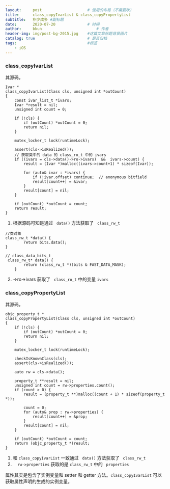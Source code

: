```yaml
---
layout:     post   				    # 使用的布局（不需要改）
title:      class_copyIvarList & class_copyPropertyList 				# 标题 
subtitle:   积少成多 #副标题
date:       2020-07-20				# 时间
author:     bkun 						# 作者
header-img: img/post-bg-2015.jpg 	#这篇文章标题背景图片
catalog: true 						# 是否归档
tags:								#标签
    - iOS
---
```

### class_copyIvarList
其源码，

```
Ivar *
class_copyIvarList(Class cls, unsigned int *outCount)
{
    const ivar_list_t *ivars;
    Ivar *result = nil;
    unsigned int count = 0;

    if (!cls) {
        if (outCount) *outCount = 0;
        return nil;
    }

    mutex_locker_t lock(runtimeLock);

    assert(cls->isRealized());
    // 获取类中的 data 的 class_ro_t 中的 ivars
    if ((ivars = cls->data()->ro->ivars)  &&  ivars->count) {
        result = (Ivar *)malloc((ivars->count+1) * sizeof(Ivar));
        
        for (auto& ivar : *ivars) {
            if (!ivar.offset) continue;  // anonymous bitfield
            result[count++] = &ivar;
        }
        result[count] = nil;
    }
    
    if (outCount) *outCount = count;
    return result;
}

```

1. 根据源码可知是通过 ``` data()``` 方法获取了 ``` class_rw_t```

```
//类对象
class_rw_t *data() { 
        return bits.data();
}

// class_data_bits_t
 class_rw_t* data() {
        return (class_rw_t *)(bits & FAST_DATA_MASK);
    }
```

2. ->ro->ivars 获取了 ``` class_ro_t``` 中的变量 ```ivars```

###  class_copyPropertyList
其源码，

```
objc_property_t *
class_copyPropertyList(Class cls, unsigned int *outCount)
{
    if (!cls) {
        if (outCount) *outCount = 0;
        return nil;
    }

    mutex_locker_t lock(runtimeLock);

    checkIsKnownClass(cls);
    assert(cls->isRealized());
    
    auto rw = cls->data();

    property_t **result = nil;
    unsigned int count = rw->properties.count();
    if (count > 0) {
        result = (property_t **)malloc((count + 1) * sizeof(property_t *));

        count = 0;
        for (auto& prop : rw->properties) {
            result[count++] = &prop;
        }
        result[count] = nil;
    }

    if (outCount) *outCount = count;
    return (objc_property_t *)result;
}

```

1. 和 ``` class_copyIvarList ``` 一致通过 ``` data()``` 方法获取了 ``` class_rw_t```
2. ```  rw->properties``` 获取的是 ``` class_rw_t ``` 中的 ``` properties``` 

属性其实是包含了实例变量和 setter 和 getter 方法。``` class_copyIvarList ``` 可以获取属性声明的生成的实例变量。
